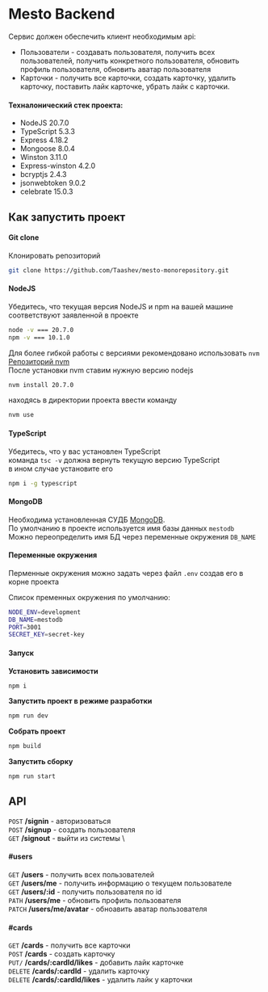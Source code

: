 # Mesto Backend

Сервис должен обеспечить клиент необходимым api:
- Пользователи - создавать пользователя, получить всех пользователей, получить конкретного пользователя, обновить профиль пользователя, обновить аватар пользователя
- Карточки - получить все карточки, создать карточку, удалить карточку, поставить лайк карточке, убрать лайк с карточки.

#### Техналонический стек проекта:

- NodeJS 20.7.0
- TypeScript 5.3.3
- Express 4.18.2
- Mongoose 8.0.4
- Winston 3.11.0
- Express-winston 4.2.0
- bcryptjs 2.4.3
- jsonwebtoken 9.0.2
- celebrate 15.0.3

## Как запустить проект

#### Git clone
Клонировать репозиторий
```sh
git clone https://github.com/Taashev/mesto-monorepository.git
```

#### NodeJS

Убедитесь, что текущая версия NodeJS и npm на вашей машине соответствуют заявленной в проекте
```sh
node -v === 20.7.0
npm -v === 10.1.0
```
Для более гибкой работы с версиями рекомендовано использовать `nvm`\
[Репозиторий nvm](https://github.com/nvm-sh/nvm)\
После установки nvm ставим нужную версию nodejs
```sh
nvm install 20.7.0
```
находясь в директории проекта ввести команду
```sh
nvm use
```

#### TypeScript

Убедитесь, что у вас установлен TypeScript\
команда `tsc -v` должна вернуть текущую версию TypeScript\
в ином случае установите его
```sh
npm i -g typescript
```

#### MongoDB

Необходима установленная СУДБ [MongoDB](https://www.mongodb.com/).\
По умолчанию в проекте используется имя базы данных `mestodb`\
Можно переопределить имя БД через переменные окружения `DB_NAME`

#### Переменные окружения
Перменные окружения можно задать через файл `.env` создав его в корне проекта

Список пременных окружения по умолчанию:
```sh
NODE_ENV=development
DB_NAME=mestodb
PORT=3001
SECRET_KEY=secret-key
```

#### Запуск

**Установить зависимости**
```sh
npm i
```
**Запустить проект в режиме разработки**
```sh
npm run dev
```
**Собрать проект**
```sh
npm build
```
**Запустить сборку**
```sh
npm run start
```

## API

`POST` **/signin** - авторизоваться \
`POST` **/signup** - создать пользователя \
`GET`   **/signout** - выйти из системы \

#### #users

`GET` **/users** - получить всех пользователей \
`GET` **/users/me** - получить информацию о текущем пользователе \
`GET` **/users/:id** - получить пользователя по id \
`PATH` **/users/me** - обновить профиль пользователя \
`PATCH` **/users/me/avatar** - обноавить аватар пользователя

#### #cards

`GET` **/cards** - получить все карточки \
`POST` **/cards** - создать карточку \
`PUT/` **/cards/:cardId/likes** - добавить лайк карточке \
`DELETE` **/cards/:cardId** - удалить карточку \
`DELETE` **/cards/:cardId/likes** - удалить лайк у карточки
